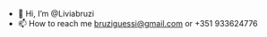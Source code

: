 - 👋 Hi, I’m @Liviabruzi
- 📫 How to reach me bruziguessi@gmail.com or +351 933624776

<!---
Liviabruzi/Liviabruzi is a ✨ special ✨ repository because its `README.md` (this file) appears on your GitHub profile.
You can click the Preview link to take a look at your changes.
--->
